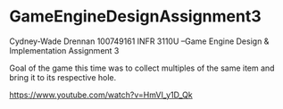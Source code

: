 # GameEngineDesignAssignment3
Cydney-Wade Drennan 100749161 
INFR 3110U –Game Engine Design & Implementation
Assignment 3

Goal of the game this time was to collect multiples of the same item and bring it to its respective hole.

 
https://www.youtube.com/watch?v=HmVI_y1D_Qk
